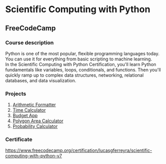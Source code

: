 # Scientific Computing with Python
## FreeCodeCamp

### Course description
Python is one of the most popular, flexible programming languages today. You can use it for everything from basic scripting to machine learning.  
In the Scientific Computing with Python Certification, you'll learn Python fundamentals like variables, loops, conditionals, and functions. Then you'll quickly ramp up to complex data structures, networking, relational databases, and data visualization.

### Projects
1. [Arithmetic Formatter](https://github.com/lucferre/scientific_computing_with_python/blob/main/arithmetic_arranger.py)
2. [Time Calculator](https://github.com/lucferre/scientific_computing_with_python/blob/main/time_calculator.py)
3. [Budget App](https://github.com/lucferre/scientific_computing_with_python/blob/main/budget.py)
4. [Polygon Area Calculator](https://github.com/lucferre/scientific_computing_with_python/blob/main/shape_calculator.py)
5. [Probability Calculator](https://github.com/lucferre/scientific_computing_with_python/blob/main/prob_calculator.py)

### Certificate
https://www.freecodecamp.org/certification/lucasgferreyra/scientific-computing-with-python-v7
